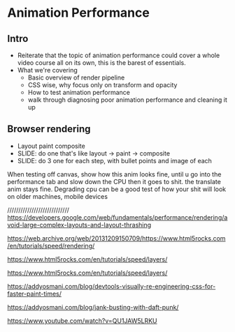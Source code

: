 # Animation Performance

## Intro
* Reiterate that the topic of animation performance could cover a whole video course all on its own, this is the barest of essentials.
* What we're covering
    - Basic overview of render pipeline
    - CSS wise, why focus only on transform and opacity
    - How to test animation performance
    - walk through diagnosing poor animation performance and cleaning it up

## Browser rendering
* Layout paint composite
* SLIDE: do one that's like layout -> paint -> composite
* SLIDE: do 3 one for each step, with bullet points and image of each


When testing off canvas, show how this anim looks fine, until u go into the performance tab and slow down the CPU then it goes to shit. the translate anim stays fine. Degrading cpu can be a good test of how your shit will look on older machines, mobile devices



////////////////////////////
https://developers.google.com/web/fundamentals/performance/rendering/avoid-large-complex-layouts-and-layout-thrashing


https://web.archive.org/web/20131209150709/https://www.html5rocks.com/en/tutorials/speed/rendering/

https://www.html5rocks.com/en/tutorials/speed/layers/

https://www.html5rocks.com/en/tutorials/speed/layers/

https://addyosmani.com/blog/devtools-visually-re-engineering-css-for-faster-paint-times/

https://addyosmani.com/blog/jank-busting-with-daft-punk/

https://www.youtube.com/watch?v=QU1JAW5LRKU






